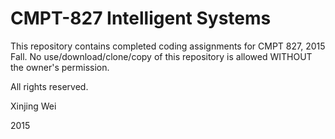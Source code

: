 # CMPT-827 Intelligent Systems

This repository contains completed coding assignments for CMPT 827, 2015 Fall. No use/download/clone/copy of this repository is allowed WITHOUT the owner's permission.

All rights reserved.

Xinjing Wei

2015

